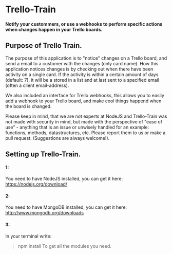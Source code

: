 # Trello-Train
#### Notify your custommers, or use a webhooks to perform specific actions when changes happen in your Trello boards.

## Purpose of Trello Train.
The purpose of this application is to "notice" changes on a Trello
board, and send a email to a customer with the changes (only card name).
How this application notices changes is by checking out when there
have been activity on a single card. If the activity is within a
certain amount of days (default: 7), it will be a stored in a list and
at last sent to a specified email (often a client email-address).

We also included an interface for Trello webhooks,
this allows you to easily add a webhook to your Trello board, and make cool things happend when the board is changed.

Please keep in mind, that we are not experts at NodeJS and Trello-Train
was not made with security in mind, but made with the perspective of
"ease of use" - anything that is an issue or unwisely handled for an
example: functions, methods, datastructures, etc. Please report them
to us or make a pull request. (Suggestions are always welcome!).


## Setting up Trello-Train.
#### 1: 
You need to have NodeJS installed, you can get it here:
https://nodejs.org/download/

#### 2:
You need to have MongoDB installed, you can get it here:
http://www.mongodb.org/downloads

#### 3:
In your terminal write:
>npm install
To get all the modules you need.